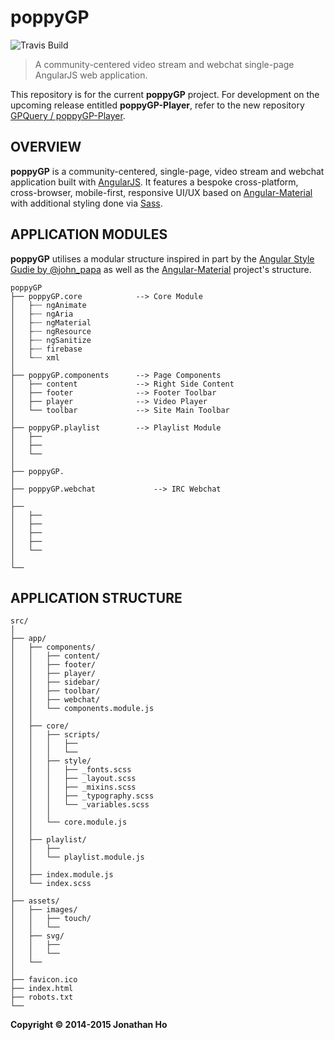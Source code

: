 poppyGP
=======

![Travis Build](https://travis-ci.org/GPQuery/poppygp.svg?branch=master)

> A community-centered video stream and webchat single-page AngularJS web application.

This repository is for the current __poppyGP__ project.  For development on the upcoming release entitled __poppyGP-Player__, refer to the new repository [GPQuery / poppyGP-Player](//github.com/GPQuery/poppyGP-player).


## OVERVIEW

__poppyGP__ is a community-centered, single-page, video stream and webchat application built with [AngularJS][ng].  It features a bespoke cross-platform, cross-browser, mobile-first, responsive UI/UX based on [Angular-Material][ngMaterial] with additional styling done via [Sass][sass].



## APPLICATION MODULES

__poppyGP__ utilises a modular structure inspired in part by the [Angular Style Gudie by @john_papa](https://github.com/johnpapa/angular-styleguide) as well as the [Angular-Material](https://github.com/angular/material) project's structure.

```
poppyGP
├── poppyGP.core            --> Core Module
│   ├┄┄ ngAnimate
│   ├┄┄ ngAria
│   ├┄┄ ngMaterial
│   ├┄┄ ngResource
│   ├┄┄ ngSanitize
│   ├┄┄ firebase
│   └┄┄ xml
│   
├── poppyGP.components      --> Page Components
│   ├── content             --> Right Side Content
│   ├── footer              --> Footer Toolbar
│   ├── player              --> Video Player
│   └── toolbar             --> Site Main Toolbar
│   
├── poppyGP.playlist        --> Playlist Module
│   ├── 
│   ├── 
│   └── 
│   
├── poppyGP.
│   
├── poppyGP.webchat             --> IRC Webchat
│   
├── 
│   ├── 
│   ├── 
│   ├── 
│   ├── 
│   └── 
│   
└── 
```

## APPLICATION STRUCTURE

```
src/
│
├── app/
│   ├── components/
│   │   ├── content/
│   │   ├── footer/
│   │   ├── player/
│   │   ├── sidebar/
│   │   ├── toolbar/
│   │   ├── webchat/
│   │   └── components.module.js
│   │
│   ├── core/
│   │   ├── scripts/
│   │   │   ├── 
│   │   │   └── 
│   │   ├── style/
│   │   │   ├── _fonts.scss
│   │   │   ├── _layout.scss
│   │   │   ├── _mixins.scss
│   │   │   ├── _typography.scss
│   │   │   └── _variables.scss
│   │   │
│   │   └── core.module.js
│   │
│   ├── playlist/
│   │   ├── 
│   │   └── playlist.module.js
│   │
│   ├── index.module.js
│   └── index.scss
│
├── assets/
│   ├── images/
│   │   ├── touch/
│   │   └── 
│   ├── svg/
│   │   ├──
│   │   └── 
│   └── 
│
├── favicon.ico
├── index.html
├── robots.txt
└── 
```

[ng]:http://angularjs.org
[ngMaterial]:http://material.angularjs.org/
[design-google]:http://google.com/design/spec/material-design/introduction.html
[design-ms]:https://dev.windows.com/en-us/design
[gulp]:http://gulpjs.com/
[sass]:http://sass-lang.com

[nodejs]:http://nodejs.org
[npm]:http://npmjs.com
[bower]:http://bower.io
[font-awesome]:http://fortawesome.github.io/Font-Awesome/
[git]:http://git-scm.com/
[git-clone]:http://git-scm.com/docs/git-clone
[jp-style]:https://github.com/johnpapa/angular-styleguide
[jp-modular]:https://github.com/johnpapa/ng-demos/tree/master/modular
  
**Copyright © 2014-2015 Jonathan Ho**